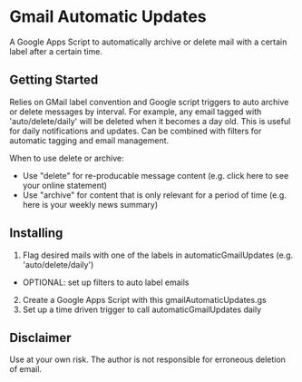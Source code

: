 # Gmail Automatic Updates
A Google Apps Script to automatically archive or delete mail with a certain label after a certain time.

Getting Started
---------------
Relies on GMail label convention and Google script triggers to auto archive or delete messages by interval.
For example, any email tagged with 'auto/delete/daily' will be deleted when it becomes a day old.
This is useful for daily notifications and updates.
Can be combined with filters for automatic tagging and email management.

When to use delete or archive:
- Use "delete" for re-producable message content (e.g. click here to see your online statement)
- Use "archive" for content that is only relevant for a period of time (e.g. here is your weekly news summary)

Installing
----------
1. Flag desired mails with one of the labels in automaticGmailUpdates (e.g. 'auto/delete/daily')
- OPTIONAL: set up filters to auto label emails
2. Create a Google Apps Script with this gmailAutomaticUpdates.gs
3. Set up a time driven trigger to call automaticGmailUpdates daily

Disclaimer
----------
Use at your own risk. The author is not responsible for erroneous deletion of email.
